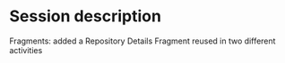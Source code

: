 # Session description
Fragments: added a Repository Details Fragment reused in two different activities
